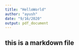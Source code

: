 ```yaml
---
title: "HelloWorld"
author: "ayush"
date: "9/16/2020"
output: pdf_document
---
```


## this is a markdown file